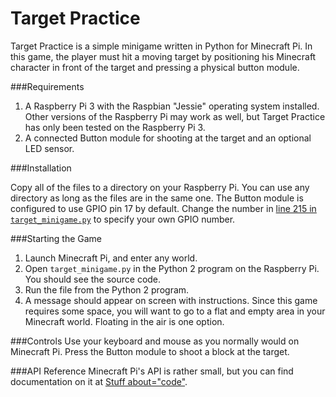 # Target Practice
Target Practice is a simple minigame written in Python for Minecraft Pi. In this game, the player must hit a moving target by positioning his Minecraft character in front of the target and pressing a physical button module.

###Requirements

1. A Raspberry Pi 3 with the Raspbian "Jessie" operating system installed. Other versions of the Raspberry Pi may work as well, but Target Practice has only been tested on the Raspberry Pi 3.
2. A connected Button module for shooting at the target and an optional LED sensor.

###Installation

Copy all of the files to a directory on your Raspberry Pi. You can use any directory as long as the files are in the same one.
The Button module is configured to use GPIO pin 17 by default. Change the number in [line 215 in `target_minigame.py`](https://github.com/adeeb1/minecraft-pi-target-practice/blob/master/piper_target_minigame.py#L215) to specify your own GPIO number.

###Starting the Game
1. Launch Minecraft Pi, and enter any world.
2. Open `target_minigame.py` in the Python 2 program on the Raspberry Pi. You should see the source code.
3. Run the file from the Python 2 program.
4. A message should appear on screen with instructions. Since this game requires some space, you will want to go to a flat and empty area in your Minecraft world. Floating in the air is one option.

###Controls
Use your keyboard and mouse as you normally would on Minecraft Pi.
Press the Button module to shoot a block at the target.

###API Reference
Minecraft Pi's API is rather small, but you can find documentation on it at [Stuff about="code"](http://www.stuffaboutcode.com/p/minecraft-api-reference.html).
